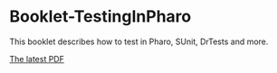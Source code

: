 # Booklet-TestingInPharo
This booklet describes how to test in Pharo, SUnit, DrTests and more.

[The latest PDF](https://github.com/SquareBracketAssociates/Booklet-TestingInPharo/releases/download/latest/TestingInPharo.pdf)
